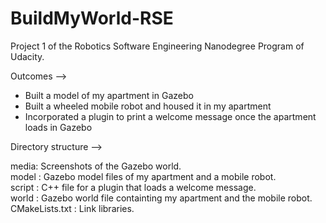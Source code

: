 # BuildMyWorld-RSE
Project 1 of the Robotics Software Engineering Nanodegree Program of Udacity. 

Outcomes -->

- Built a model of my apartment in Gazebo
- Built a wheeled mobile robot and housed it in my apartment
- Incorporated a plugin to print a welcome message once the apartment loads in Gazebo

Directory structure -->

media: Screenshots of the Gazebo world.\
model : Gazebo model files of my apartment and a mobile robot.\
script : C++ file for a plugin that loads a welcome message.\
world : Gazebo world file containting my apartment and the mobile robot.\
CMakeLists.txt : Link libraries.


